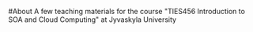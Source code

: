 #About
A few teaching materials for the course "TIES456 Introduction to SOA and Cloud Computing" at Jyvaskyla University